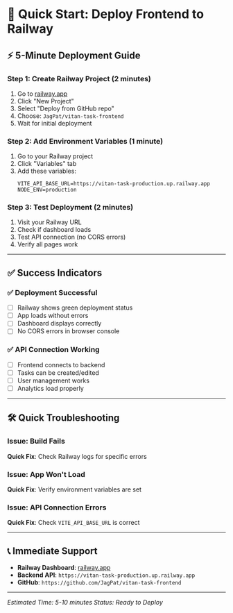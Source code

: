 # 🚀 Quick Start: Deploy Frontend to Railway

## ⚡ 5-Minute Deployment Guide

### Step 1: Create Railway Project (2 minutes)
1. Go to [railway.app](https://railway.app)
2. Click "New Project"
3. Select "Deploy from GitHub repo"
4. Choose: `JagPat/vitan-task-frontend`
5. Wait for initial deployment

### Step 2: Add Environment Variables (1 minute)
1. Go to your Railway project
2. Click "Variables" tab
3. Add these variables:
   ```
   VITE_API_BASE_URL=https://vitan-task-production.up.railway.app
   NODE_ENV=production
   ```

### Step 3: Test Deployment (2 minutes)
1. Visit your Railway URL
2. Check if dashboard loads
3. Test API connection (no CORS errors)
4. Verify all pages work

---

## ✅ Success Indicators

### ✅ Deployment Successful
- [ ] Railway shows green deployment status
- [ ] App loads without errors
- [ ] Dashboard displays correctly
- [ ] No CORS errors in browser console

### ✅ API Connection Working
- [ ] Frontend connects to backend
- [ ] Tasks can be created/edited
- [ ] User management works
- [ ] Analytics load properly

---

## 🛠️ Quick Troubleshooting

### Issue: Build Fails
**Quick Fix**: Check Railway logs for specific errors

### Issue: App Won't Load
**Quick Fix**: Verify environment variables are set

### Issue: API Connection Errors
**Quick Fix**: Check `VITE_API_BASE_URL` is correct

---

## 📞 Immediate Support

- **Railway Dashboard**: [railway.app](https://railway.app)
- **Backend API**: `https://vitan-task-production.up.railway.app`
- **GitHub**: `https://github.com/JagPat/vitan-task-frontend`

---

*Estimated Time: 5-10 minutes*
*Status: Ready to Deploy* 